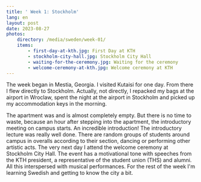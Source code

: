 ```yaml
---
title: ' Week 1: Stockholm'
lang: en
layout: post
date: 2023-08-27
photos:
    directory: /media/sweden/week-01/
    items:
        - first-day-at-kth.jpg: First Day at KTH
        - stockholm-city-hall.jpg: Stockholm City Hall
        - waiting-for-the-ceremony.jpg: Waiting for the ceremony
        - welcome-ceremony-at-kth.jpg: Welcome ceremony at KTH
---
```


The week began in Mestia, Georgia. I visited Kutaisi for one day. From there I flew directly to Stockholm. Actually, not directly, I repacked my bags at the airport in Wroclaw, spent the night at the airport in Stockholm and picked up my accommodation keys in the morning.

The apartment was and is almost completely empty. But there is no time to waste, because an hour after stepping into the apartment, the introductory meeting on campus starts. An incredible introduction! The introductory lecture was really well done. There are random groups of students around campus in overalls according to their section, dancing or performing other artistic acts. The very next day I attend the welcome ceremony at Stockholm City Hall. The event has a motivational tone with speeches from the KTH president, a representative of the student union (THS) and alumni. All this interspersed with musical performances. For the rest of the week I'm learning Swedish and getting to know the city a bit.